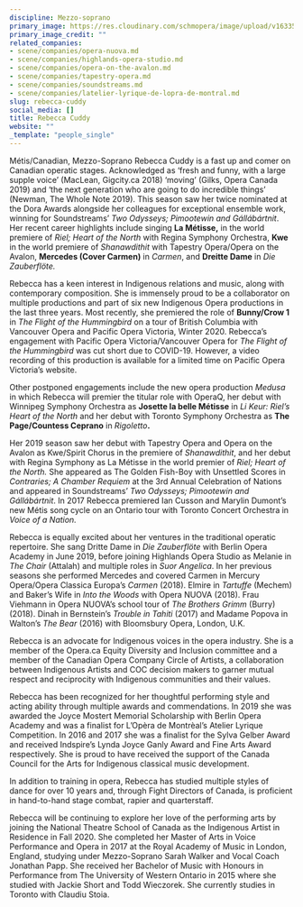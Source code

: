 ```yaml
---
discipline: Mezzo-soprano
primary_image: https://res.cloudinary.com/schmopera/image/upload/v1633539480/media/2021/10/RebeccaCuddy_j4fmjy.jpg
primary_image_credit: ""
related_companies:
- scene/companies/opera-nuova.md
- scene/companies/highlands-opera-studio.md
- scene/companies/opera-on-the-avalon.md
- scene/companies/tapestry-opera.md
- scene/companies/soundstreams.md
- scene/companies/latelier-lyrique-de-lopra-de-montral.md
slug: rebecca-cuddy
social_media: []
title: Rebecca Cuddy
website: ""
_template: "people_single"
---
```

Métis/Canadian, Mezzo-Soprano Rebecca Cuddy is a fast up and comer on Canadian operatic stages. Acknowledged as ‘fresh and funny, with a large supple voice’ (MacLean, Gigcity.ca 2018) ‘moving’ (Gilks, Opera Canada 2019) and ‘the next generation who are going to do incredible things’ (Newman, The Whole Note 2019). This season saw her twice nominated at the Dora Awards alongside her colleagues for exceptional ensemble work, winning for Soundstreams’ _Two Odysseys; Pimootewin and Gállábártnit_. Her recent career highlights include singing **La Métisse,** in the world premiere of _Riel; Heart of the North_ with Regina Symphony Orchestra, **Kwe** in the world premiere of _Shanawdithit_ with Tapestry Opera/Opera on the Avalon, **Mercedes (Cover Carmen)** in _Carmen_, and **Dreitte Dame** in _Die Zauberflöte._

Rebecca has a keen interest in Indigenous relations and music, along with contemporary composition. She is immensely proud to be a collaborator on multiple productions and part of six new Indigenous Opera productions in the last three years. Most recently, she premiered the role of **Bunny/Crow 1** in _The Flight of the Hummingbird_ on a tour of British Columbia with Vancouver Opera and Pacific Opera Victoria, Winter 2020. Rebecca’s engagement with Pacific Opera Victoria/Vancouver Opera for _The Flight of the Hummingbird_ was cut short due to COVID-19. However, a video recording of this production is available for a limited time on Pacific Opera Victoria’s website.

Other postponed engagements include the new opera production _Medusa_ in which Rebecca will premier the titular role with OperaQ, her debut with Winnipeg Symphony Orchestra as **Josette la belle Métisse** in _Li Keur: Riel’s Heart of the North_ and her debut with Toronto Symphony Orchestra as **The Page/Countess Ceprano** in _Rigoletto_**.**

Her 2019 season saw her debut with Tapestry Opera and Opera on the Avalon as Kwe/Spirit Chorus in the premiere of _Shanawdithit_, and her debut with Regina Symphony as La Métisse in the world premier of _Riel; Heart of the North._ She appeared as The Golden Fish-Boy with Unsettled Scores in _Contraries; A Chamber Requiem_ at the 3rd Annual Celebration of Nations and appeared in Soundstreams’ _Two Odysseys; Pimootewin and Gállábártnit_. In 2017 Rebecca premiered Ian Cusson and Marylin Dumont’s new Métis song cycle on an Ontario tour with Toronto Concert Orchestra in _Voice of a Nation._

Rebecca is equally excited about her ventures in the traditional operatic repertoire. She sang Dritte Dame in _Die Zauberflöte_ with Berlin Opera Academy in June 2019, before joining Highlands Opera Studio as Melanie in _The Chair_ (Attalah) and multiple roles in _Suor Angelica_. In her previous seasons she performed Mercedes and covered Carmen in Mercury Opera/Opera Classica Europa’s _Carmen_ (2018). Elmire in _Tartuffe_ (Mechem) and Baker’s Wife in _Into the Woods_ with Opera NUOVA (2018). Frau Viehmann in Opera NUOVA’s school tour of _The Brothers Grimm_ (Burry) (2018). Dinah in Bernstein’s _Trouble in Tahiti_ (2017) and Madame Popova in Walton’s _The Bear_ (2016) with Bloomsbury Opera, London, U.K.

Rebecca is an advocate for Indigenous voices in the opera industry. She is a member of the Opera.ca Equity Diversity and Inclusion committee and a member of the Canadian Opera Company Circle of Artists, a collaboration between Indigenous Artists and COC decision makers to garner mutual respect and reciprocity with Indigenous communities and their values.

Rebecca has been recognized for her thoughtful performing style and acting ability through multiple awards and commendations. In 2019 she was awarded the Joyce Mostert Memorial Scholarship with Berlin Opera Academy and was a finalist for L’Opèra de Montrèal’s Atelier Lyrique Competition. In 2016 and 2017 she was a finalist for the Sylva Gelber Award and received Indspire’s Lynda Joyce Ganly Award and Fine Arts Award respectively. She is proud to have received the support of the Canada Council for the Arts for Indigenous classical music development.

In addition to training in opera, Rebecca has studied multiple styles of dance for over 10 years and, through Fight Directors of Canada, is proficient in hand-to-hand stage combat, rapier and quarterstaff.

Rebecca will be continuing to explore her love of the performing arts by joining the National Theatre School of Canada as the Indigenous Artist in Residence in Fall 2020. She completed her Master of Arts in Voice Performance and Opera in 2017 at the Royal Academy of Music in London, England, studying under Mezzo-Soprano Sarah Walker and Vocal Coach Jonathan Papp. She received her Bachelor of Music with Honours in Performance from The University of Western Ontario in 2015 where she studied with Jackie Short and Todd Wieczorek. She currently studies in Toronto with Claudiu Stoia. 